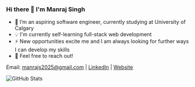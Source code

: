 ### Hi there 👋 I'm Manraj Singh
- 🌱 I’m an aspiring software engineer, currently studying at University of Calgary
- 💡 I'm currently self-learning full-stack web development
- ⚡ New opportunities excite me and I am always looking for further ways I can develop my skills
- 💬 Feel free to reach out! 

Email: manrajs2025@gmail.com | [LinkedIn](https://www.linkedin.com/in/manraj-singh-uofc/) | [Website](https://manrajsingh6.github.io/)

![GitHub Stats](https://github-readme-stats.vercel.app/api?username=ManrajSingh6&&theme=radical)
